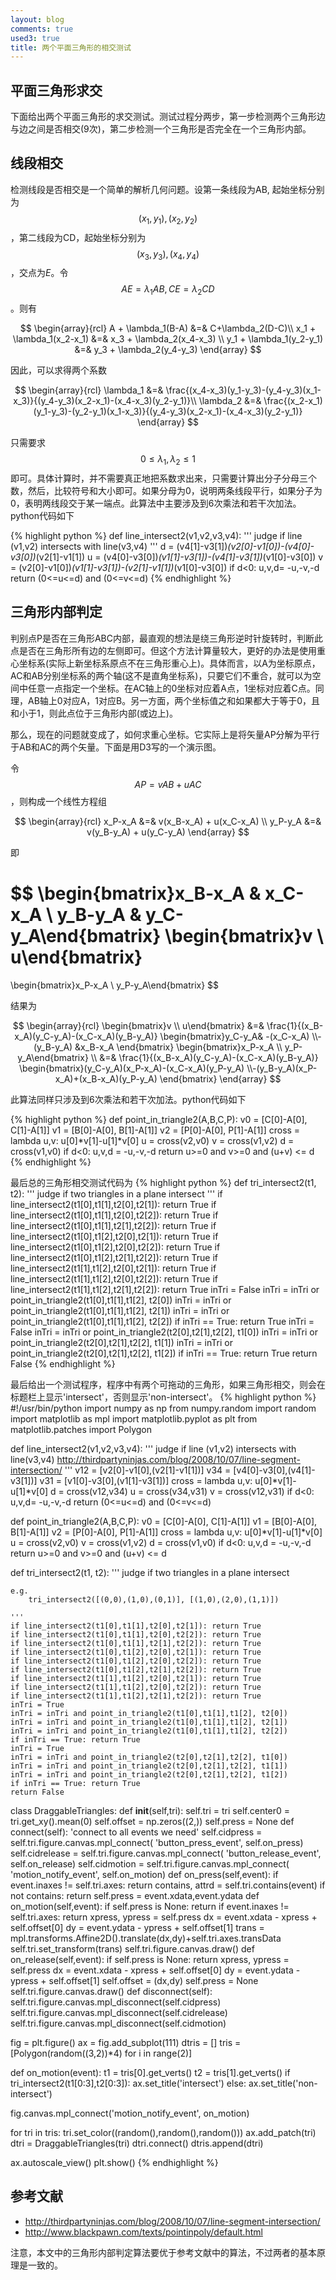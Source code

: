 ```yaml
---
layout: blog
comments: true
used3: true
title: 两个平面三角形的相交测试
---
```



## 平面三角形求交

下面给出两个平面三角形的求交测试。测试过程分两步，第一步检测两个三角形边与边之间是否相交(9次)，第二步检测一个三角形是否完全在一个三角形内部。


## 线段相交
检测线段是否相交是一个简单的解析几何问题。设第一条线段为AB, 起始坐标分别为$$(x_1,y_1),(x_2,y_2)$$，第二线段为CD，起始坐标分别为$$(x_3,y_3),(x_4,y_4)$$，交点为$E$。令$$AE=\lambda_1AB, CE=\lambda_2CD$$。则有

$$
\begin{array}{rcl}
A + \lambda_1(B-A) &=& C+\lambda_2(D-C)\\
x_1 + \lambda_1(x_2-x_1) &=& x_3 + \lambda_2(x_4-x_3) \\
y_1 + \lambda_1(y_2-y_1) &=& y_3 + \lambda_2(y_4-y_3) 
\end{array}
$$

因此，可以求得两个系数

$$
\begin{array}{rcl}
\lambda_1 &=& \frac{(x_4-x_3)(y_1-y_3)-(y_4-y_3)(x_1-x_3)}{(y_4-y_3)(x_2-x_1)-(x_4-x_3)(y_2-y_1)}\\
\lambda_2 &=& \frac{(x_2-x_1)(y_1-y_3)-(y_2-y_1)(x_1-x_3)}{(y_4-y_3)(x_2-x_1)-(x_4-x_3)(y_2-y_1)}
\end{array}
$$

只需要求$$0\le\lambda_1,\lambda_2\le1$$即可。具体计算时，并不需要真正地把系数求出来，只需要计算出分子分母三个数，然后，比较符号和大小即可。如果分母为0，说明两条线段平行，如果分子为0，表明两线段交于某一端点。此算法中主要涉及到6次乘法和若干次加法。python代码如下

{% highlight python %}
def line_intersect2(v1,v2,v3,v4):
    '''
    judge if line (v1,v2) intersects with line(v3,v4)
    '''
    d = (v4[1]-v3[1])*(v2[0]-v1[0])-(v4[0]-v3[0])*(v2[1]-v1[1])
    u = (v4[0]-v3[0])*(v1[1]-v3[1])-(v4[1]-v3[1])*(v1[0]-v3[0])
    v = (v2[0]-v1[0])*(v1[1]-v3[1])-(v2[1]-v1[1])*(v1[0]-v3[0])
    if d<0:
        u,v,d= -u,-v,-d
    return (0<=u<=d) and (0<=v<=d)
{% endhighlight %}

## 三角形内部判定
判别点P是否在三角形ABC内部，最直观的想法是绕三角形逆时针旋转时，判断此点是否在三角形所有边的左侧即可。但这个方法计算量较大，更好的办法是使用重心坐标系(实际上新坐标系原点不在三角形重心上)。具体而言，以A为坐标原点，AC和AB分别坐标系的两个轴(这不是直角坐标系)，只要它们不重合，就可以为空间中任意一点指定一个坐标。在AC轴上的0坐标对应着A点，1坐标对应着C点。同理，AB轴上0对应A，1对应B。另一方面，两个坐标值之和如果都大于等于0，且和小于1，则此点位于三角形内部(或边上)。

那么，现在的问题就变成了，如何求重心坐标。它实际上是将矢量AP分解为平行于AB和AC的两个矢量。下面是用D3写的一个演示图。

<div id="chart1">
</div>
<script>
var w = 300, h=150;
var A={x:100,y:40,t:"A"}, B={x:200,y:40,t:"B"}, C={x:150,y:120,t:"C"};
var P = {x:100,y:100,t:"P"};
var svg = d3.select("#chart1")
.append("svg:svg")
.attr("width",w)
.attr("height",h);
svg.append("svg:defs").selectAll("marker")
.data(["suit", "licensing", "resolved"])
.enter().append("svg:marker")
.attr("id", String)
.attr("viewBox", "0 -5 10 10")
.attr("refX", 8)
.attr("refY", 0)
.attr("markerWidth", 6)
.attr("markerHeight", 6)
.attr("orient", "auto")
.append("svg:path")
.attr("d", "M0,-5L10,0L0,5");
var lineFunc = d3.svg.line()
.x(function(d) { return d.x; })
.y(function(d) { return d.y; })
.interpolate("linear");
var line = svg.append("path")
.attr("d", lineFunc([A,B,C,A]))
.attr("stroke", "blue")
.attr("stroke-width", 1)
.attr("fill", "none");
var cross = function(u,v) {
return u.x*v.y-u.y*v.x;
};
var dot = function(u,v) {
return u.x*v.x+u.y*v.y;
}
var minus = function(u,v) {
return {x:u.x-v.x,y:u.y-v.y};
}
var decomp = function(A,B,C,P) {
var v0 = minus(C,A);
var v1 = minus(B,A);
var v2 = minus(P,A);
var dot00 = dot(v0,v0);
var dot01 = dot(v0,v1);
var dot02 = dot(v0,v2);
var dot11 = dot(v1,v1);
var dot12 = dot(v1,v2);
var d = (dot00*dot11-dot01*dot01);
var u = (dot11*dot02-dot01*dot12);
var v = (dot00*dot12-dot01*dot02);
return {x:u/d,y:v/d};
}
var scale = function(A,B,u) {
return {x:A.x+u*(B.x-A.x), y:A.y+u*(B.y-A.y)};
}
svg.selectAll("text")
.data([A,B,C])
.enter()
.append("text")
.attr("x", function(d) {return d.x;})
.attr("y", function(d) {return d.y;})
.text(function(d) { return d.t;})
;
var labelP = svg.append("text")
.attr("x", P.x)
.attr("y", P.y)
.text("P");
var tmp = decomp(A,B,C,P);
var u=tmp.x,v=tmp.y;
var labelu = svg.append("text")
.attr("x", 0)
.attr("y", 15)
.text("u: " + u);
var labelv = svg.append("text")
.attr("x", 0)
.attr("y", 30)
.text("v: " + v);
var line2 = svg.append("path")
.attr("d", lineFunc([A,P]))
.attr("stroke", "red")
.attr("stroke-width", 1)
.attr("fill", "none")
.attr("marker-end","url(#licensing)");
var line3 = svg.append("path")
.attr("d", lineFunc([A,scale(A,C,u)]))
.attr("stroke", "red")
.attr("stroke-width", 1)
.attr("fill", "none")
.attr("marker-end", "url(#licensing)");
var line4 = svg.append("path")
.attr("d", lineFunc([A,scale(A,B,v)]))
.attr("stroke", "red")
.attr("stroke-width", 1)
.attr("fill", "none")
.attr("marker-end", "url(#licensing)");
var dashline = svg.append("path")
.attr("d", lineFunc([scale(A,B,v), P, scale(A,C,u)]))
.attr("stroke", "red")
.attr("stroke-dasharray", "5,5")
.attr("stroke-width", 1)
.attr("fill", "none");
svg.on("mousemove", function(){
P = d3.mouse(this);
P = {x:P[0],y:P[1]};
tmp = decomp(A,B,C,P);
u=tmp.x,v=tmp.y;
line2.attr("d", lineFunc([A,P]));
line3.attr("d", lineFunc([A,scale(A,C,u)]));
line4.attr("d", lineFunc([A,scale(A,B,v)]));
dashline.attr("d", lineFunc([scale(A,B,v), P, scale(A,C,u)]));
labelP.attr("x",P.x).attr("y",P.y);
labelu.text("u: " + u);
labelv.text("v: " + v);
if(u>=0 && v>=0 && u+v<=1) {
labelu.attr("fill","red");
labelv.attr("fill","red");
}
else {
labelu.attr("fill","black");
labelv.attr("fill","black");
}
}
);
</script>

令$$AP=v AB + u AC$$，则构成一个线性方程组

$$
\begin{array}{rcl}
x_P-x_A &=& v(x_B-x_A) + u(x_C-x_A) \\
y_P-y_A &=& v(y_B-y_A) + u(y_C-y_A) 
\end{array}
$$

即

$$
\begin{bmatrix}x_B-x_A & x_C-x_A \\ y_B-y_A & y_C-y_A\end{bmatrix} 
\begin{bmatrix}v \\ u\end{bmatrix}
= 
\begin{bmatrix}x_P-x_A \\ y_P-y_A\end{bmatrix}
$$

结果为

$$
\begin{array}{rcl}
\begin{bmatrix}v \\ u\end{bmatrix} &=& \frac{1}{(x_B-x_A)(y_C-y_A)-(x_C-x_A)(y_B-y_A)}
\begin{bmatrix}y_C-y_A& -(x_C-x_A) \\-(y_B-y_A)  &x_B-x_A  \end{bmatrix} 
\begin{bmatrix}x_P-x_A \\ y_P-y_A\end{bmatrix} \\
	&=& \frac{1}{(x_B-x_A)(y_C-y_A)-(x_C-x_A)(y_B-y_A)}
\begin{bmatrix}(y_C-y_A)(x_P-x_A)-(x_C-x_A)(y_P-y_A) \\-(y_B-y_A)(x_P-x_A)+(x_B-x_A)(y_P-y_A)  \end{bmatrix} 
\end{array}
$$

此算法同样只涉及到6次乘法和若干次加法。python代码如下

{% highlight python %}
def point_in_triangle2(A,B,C,P):
    v0 = [C[0]-A[0], C[1]-A[1]]
    v1 = [B[0]-A[0], B[1]-A[1]]
    v2 = [P[0]-A[0], P[1]-A[1]]
    cross = lambda u,v: u[0]*v[1]-u[1]*v[0]
    u = cross(v2,v0)
    v = cross(v1,v2)
    d = cross(v1,v0)
    if d<0:
        u,v,d = -u,-v,-d
    return u>=0 and v>=0 and (u+v) <= d
{% endhighlight %}

最后总的三角形相交测试代码为
{% highlight python %}
def tri_intersect2(t1, t2):
    '''
    judge if two triangles in a plane intersect 
    '''
    if line_intersect2(t1[0],t1[1],t2[0],t2[1]): return True
    if line_intersect2(t1[0],t1[1],t2[0],t2[2]): return True
    if line_intersect2(t1[0],t1[1],t2[1],t2[2]): return True
    if line_intersect2(t1[0],t1[2],t2[0],t2[1]): return True
    if line_intersect2(t1[0],t1[2],t2[0],t2[2]): return True
    if line_intersect2(t1[0],t1[2],t2[1],t2[2]): return True
    if line_intersect2(t1[1],t1[2],t2[0],t2[1]): return True
    if line_intersect2(t1[1],t1[2],t2[0],t2[2]): return True
    if line_intersect2(t1[1],t1[2],t2[1],t2[2]): return True
    inTri = False
    inTri = inTri or point_in_triangle2(t1[0],t1[1],t1[2], t2[0])
    inTri = inTri or point_in_triangle2(t1[0],t1[1],t1[2], t2[1])
    inTri = inTri or point_in_triangle2(t1[0],t1[1],t1[2], t2[2])
    if inTri == True: return True
    inTri = False
    inTri = inTri or point_in_triangle2(t2[0],t2[1],t2[2], t1[0])
    inTri = inTri or point_in_triangle2(t2[0],t2[1],t2[2], t1[1])
    inTri = inTri or point_in_triangle2(t2[0],t2[1],t2[2], t1[2])
    if inTri == True: return True
    return False
{% endhighlight %}

最后给出一个测试程序，程序中有两个可拖动的三角形，如果三角形相交，则会在标题栏上显示'intersect'，否则显示'non-intersect'。
{% highlight python %}
#!/usr/bin/python
import numpy as np
from numpy.random import random
import matplotlib as mpl
import matplotlib.pyplot as plt
from matplotlib.patches import Polygon

def line_intersect2(v1,v2,v3,v4):
    '''
    judge if line (v1,v2) intersects with line(v3,v4)
    http://thirdpartyninjas.com/blog/2008/10/07/line-segment-intersection/
    '''
    v12 = [v2[0]-v1[0],(v2[1]-v1[1])]
    v34 = [v4[0]-v3[0],(v4[1]-v3[1])]
    v31 = [v1[0]-v3[0],(v1[1]-v3[1])]
    cross = lambda u,v: u[0]*v[1]-u[1]*v[0]
    d = cross(v12,v34)
    u = cross(v34,v31)
    v = cross(v12,v31)
    if d<0:
        u,v,d= -u,-v,-d
    return (0<=u<=d) and (0<=v<=d)

def point_in_triangle2(A,B,C,P):
    v0 = [C[0]-A[0], C[1]-A[1]]
    v1 = [B[0]-A[0], B[1]-A[1]]
    v2 = [P[0]-A[0], P[1]-A[1]]
    cross = lambda u,v: u[0]*v[1]-u[1]*v[0]
    u = cross(v2,v0)
    v = cross(v1,v2)
    d = cross(v1,v0)
    if d<0:
        u,v,d = -u,-v,-d
    return u>=0 and v>=0 and (u+v) <= d


def tri_intersect2(t1, t2):
    '''
    judge if two triangles in a plane intersect 

    e.g.
        tri_intersect2([(0,0),(1,0),(0,1)], [(1,0),(2,0),(1,1)])

    '''
    if line_intersect2(t1[0],t1[1],t2[0],t2[1]): return True
    if line_intersect2(t1[0],t1[1],t2[0],t2[2]): return True
    if line_intersect2(t1[0],t1[1],t2[1],t2[2]): return True
    if line_intersect2(t1[0],t1[2],t2[0],t2[1]): return True
    if line_intersect2(t1[0],t1[2],t2[0],t2[2]): return True
    if line_intersect2(t1[0],t1[2],t2[1],t2[2]): return True
    if line_intersect2(t1[1],t1[2],t2[0],t2[1]): return True
    if line_intersect2(t1[1],t1[2],t2[0],t2[2]): return True
    if line_intersect2(t1[1],t1[2],t2[1],t2[2]): return True
    inTri = True 
    inTri = inTri and point_in_triangle2(t1[0],t1[1],t1[2], t2[0])
    inTri = inTri and point_in_triangle2(t1[0],t1[1],t1[2], t2[1])
    inTri = inTri and point_in_triangle2(t1[0],t1[1],t1[2], t2[2])
    if inTri == True: return True
    inTri = True
    inTri = inTri and point_in_triangle2(t2[0],t2[1],t2[2], t1[0])
    inTri = inTri and point_in_triangle2(t2[0],t2[1],t2[2], t1[1])
    inTri = inTri and point_in_triangle2(t2[0],t2[1],t2[2], t1[2])
    if inTri == True: return True
    return False

class DraggableTriangles:
    def __init__(self,tri):
        self.tri = tri
        self.center0 = tri.get_xy().mean(0)
        self.offset = np.zeros((2,))
        self.press = None
    def connect(self):
        'connect to all events we need'
        self.cidpress = self.tri.figure.canvas.mpl_connect(
                'button_press_event', self.on_press)
        self.cidrelease = self.tri.figure.canvas.mpl_connect(
                'button_release_event', self.on_release)
        self.cidmotion = self.tri.figure.canvas.mpl_connect(
                'motion_notify_event', self.on_motion)
    def on_press(self,event):
        if event.inaxes != self.tri.axes: return
        contains, attrd = self.tri.contains(event)
        if not contains: return
        self.press = event.xdata,event.ydata
    def on_motion(self,event):
        if self.press is None: return
        if event.inaxes != self.tri.axes: return
        xpress, ypress = self.press
        dx = event.xdata - xpress + self.offset[0]
        dy = event.ydata - ypress + self.offset[1]
        trans = mpl.transforms.Affine2D().translate(dx,dy)+self.tri.axes.transData
        self.tri.set_transform(trans)
        self.tri.figure.canvas.draw()
    def on_release(self,event):
        if self.press is None: return
        xpress, ypress = self.press
        dx = event.xdata - xpress + self.offset[0]
        dy = event.ydata - ypress + self.offset[1]
        self.offset = (dx,dy)
        self.press = None
        self.tri.figure.canvas.draw()
    def disconnect(self):
        self.tri.figure.canvas.mpl_disconnect(self.cidpress)
        self.tri.figure.canvas.mpl_disconnect(self.cidrelease)
        self.tri.figure.canvas.mpl_disconnect(self.cidmotion)

fig = plt.figure()
ax = fig.add_subplot(111)
dtris = []
tris = [Polygon(random((3,2))*4) for i in range(2)]

def on_motion(event):
    t1 = tris[0].get_verts()
    t2 = tris[1].get_verts()
    if tri_intersect2(t1[0:3],t2[0:3]):
        ax.set_title('intersect')
    else:
        ax.set_title('non-intersect')

fig.canvas.mpl_connect('motion_notify_event', on_motion)


for tri in tris:
    tri.set_color((random(),random(),random()))
    ax.add_patch(tri)
    dtri = DraggableTriangles(tri)
    dtri.connect()
    dtris.append(dtri)

ax.autoscale_view()
plt.show()
{% endhighlight %}

## 参考文献
  - http://thirdpartyninjas.com/blog/2008/10/07/line-segment-intersection/
  - http://www.blackpawn.com/texts/pointinpoly/default.html

注意，本文中的三角形内部判定算法要优于参考文献中的算法，不过两者的基本原理是一致的。

